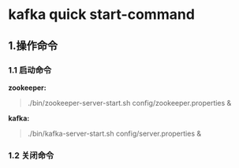 # kafka quick start-command
 
 ## 1.操作命令
 ### 1.1 启动命令
 **zookeeper:**
 >./bin/zookeeper-server-start.sh config/zookeeper.properties &

**kafka:**
>./bin/kafka-server-start.sh config/server.properties &

### 1.2 关闭命令


